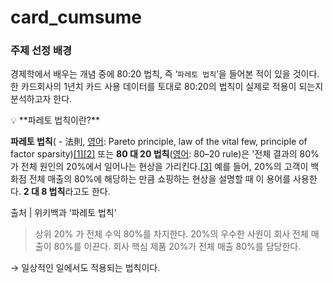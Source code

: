 # card_cumsume

### 주제 선정 배경

경제학에서 배우는 개념 중에 80:20 법칙,  즉 ‘`파레토 법칙`’을 들어본 적이 있을 것이다. 한 카드회사의 1년치 카드 사용 데이터를 토대로 80:20의 법칙이 실제로 적용이 되는지 분석하고자 한다.   

<aside>
💡 **파레토 법칙이란?**

**파레토 법칙**( - 法則, [영어](https://ko.wikipedia.org/wiki/%EC%98%81%EC%96%B4): Pareto principle, law of the vital few, principle of factor sparsity)[[1]](https://ko.wikipedia.org/wiki/%ED%8C%8C%EB%A0%88%ED%86%A0_%EB%B2%95%EC%B9%99#cite_note-1)[[2]](https://ko.wikipedia.org/wiki/%ED%8C%8C%EB%A0%88%ED%86%A0_%EB%B2%95%EC%B9%99#cite_note-2) 또는 **80 대 20 법칙**([영어](https://ko.wikipedia.org/wiki/%EC%98%81%EC%96%B4): 80–20 rule)은 '전체 결과의 80%가 전체 원인의 20%에서 일어나는 현상을 가리킨다.[[3]](https://ko.wikipedia.org/wiki/%ED%8C%8C%EB%A0%88%ED%86%A0_%EB%B2%95%EC%B9%99#cite_note-NYT-3) 예를 들어, 20%의 고객이 백화점 전체 매출의 80%에 해당하는 만큼 쇼핑하는 현상을 설명할 때 이 용어를 사용한다. **2 대 8 법칙**라고도 한다.

</aside>

출처 | 위키백과 ‘파레토 법칙’

> 상위 20% 가 전체 수익 80%를 차지한다. 
20%의 우수한 사원이 회사 전체 매출이 80%를 이끈다. 
회사 핵심 제품 20%가 전체 매출 80%를 담당한다.
> 

→ 일상적인 일에서도 적용되는 법칙이다.
